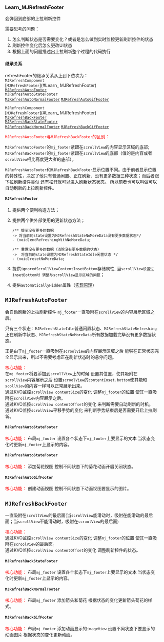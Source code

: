 ### Learn_MJRefreshFooter

会弹回到底部的上拉刷新控件

需要思考的问题：  
1. 怎么判断状态是否需要变化？或者是怎么做到实时监控更新刷新控件的状态  
2. 刷新控件变化后怎么更改UI状态  
3. 根据上面的问题描述出上拉刷新整个过程的代码执行  

#### 继承关系
refreshFooter的继承关系从上到下依次为：  
`MJRefreshComponent`  
[`MJRefreshFooter`](#Learn_ MJRefreshFooter)  
[`MJRefreshAutoFooter`](#Learn_MJRefreshBackFooter)   
[`MJRefreshAutoStateFooter`](#Learn_MJRefreshBackStateFooter)   
[`MJRefreshAutoNormalFooter`](#Learn_MJRefreshBackNormalFooter) [`MJRefreshAutoGifFooter`](#Learn_MJRefreshBackGifFooter)

`MJRefreshComponent`  
[`MJRefreshFooter`](#Learn_ MJRefreshFooter)  
[`MJRefreshBackFooter`](#Learn_MJRefreshBackFooter)   
[`MJRefreshBackStateFooter`](#Learn_MJRefreshBackStateFooter)   
[`MJRefreshBackNormalFooter`](#Learn_MJRefreshBackNormalFooter) [`MJRefreshBackGifFooter`](#Learn_MJRefreshBackGifFooter)

<font color='red'>`MJRefreshAutoFooter`与`MJRefreshBackFooter`的区别：</font>  

`MJRefreshAutoFooter`的`mj_footer`紧跟在`scrollView`的内容显示区域的底部; `MJRefreshBackFooter`的`mj_footer`紧跟在`scrollView`的底部（值的是内容或者`scrollView`相比高度更大者的底部）。

`MJRefreshAutoFooter`和`MJRefreshBackFooter`显示位置不同。由于前者显示位置的特殊性，决定了他只有普通闲置、正在刷新、没有更多数据三种状态；而后者跟下拉刷新控件类似 还有松开就可以进入刷新状态状态。 所以前者也可以叫做可以自动刷新的上拉刷新控件。


#### `MJRefreshFooter`

1. 提供两个便利构造方法；
2. 提供两个供外部使用的更新状态方法；

	```
	/** 提示没有更多的数据 
	-> 将当前的state设置为MJRefreshStateNoMoreData没有更多数据状态*/
	- (void)endRefreshingWithNoMoreData;
	
	/** 重置没有更多的数据（消除没有更多数据的状态）
	->  将当前的state设置为MJRefreshStateIdle闲置状态 */
	- (void)resetNoMoreData;
	```
3. 提供`ignoredScrollViewContentInsetBottom`存储属性, 当`scrollView设置过insetBottom时 调整与scrollView显示区域的间距`；
4. 提供`automaticallyHidden`属性（[实现原理](/Users/liushuo199/Documents/LearnNote/LearnSourceCode/Learn_MJRefresh/源码解析_MJRefresh.md)）


## `MJRefreshAutoFooter`

会自动刷新的上拉刷新控件  `mj_footer`一直吸附在`scrollView`的内容展示区域之后。

只有三个状态：`MJRefreshStateIdle`普通闲置状态、`MJRefreshStateRefreshing`正在刷新中状态、`MJRefreshStateNoMoreData`所有数据加载完毕没有更多数据状态。

正是由于`mj_footer`一直吸附在`scroolView`的内容展示区域之后 能够在正常状态完全显示出来，所以不需要考虑正在刷新状态时的悬停问题。

<font color='red'>核心功能：</font>  
在`mj_footer`将要添加到`scrollView`上的时候 设置其位置，使其吸附在`scrollView`内容展示之后 设置`scroolView`的`contentInset.bottom`使其能和`scollView`的内容一样可以正常展示出来。  
通过KVO监控`scrollView contentSize`的变化 调整`mj_footer`的位置 使其一直吸附在`scrollView`内容展示之后。  
通过KVO监控`scrollView contentOffset`的变化 来判断需要自动刷新的时机。  
通过KVO监控`scrollView`平移手势的变化 来判断手势结束后是否需要开启上拉刷新。  

#### `MJRefreshAutoStateFooter`
<font color='red'>核心功能：</font> 布局`mj_footer` 设置各个状态下`mj_footer`上要显示的文本 当状态变化时更新`mj_footer`上显示的内容。  

#### `MJRefreshAutoStateFooter`
<font color='red'>核心功能：</font> 添加菊花视图 控制不同状态下的菊花动画开启关闭状态。  

#### `MJRefreshAutoGifFooter`
<font color='red'>核心功能：</font> 创建动画视图 控制不同状态下动画视图要显示的图片。

## `MJRefreshBackFooter`
一直吸附在`scrollView`的最后面(当`scrollView`能滑动时，吸附在能滑动的最后面；当`scrollView`不能滑动时，吸附在`scroolView`的最后面)

<font color='red'>核心功能：</font>   
通过KVO监控`scrollView contentSize`的变化 调整`mj_footer`的位置 使其一直吸附在`scroolView`的最后面。  
通过KVO监控`scrollView contentOffset`的变化 调整刷新控件的状态。  

#### `MJRefreshBackStateFooter`
<font color='red'>核心功能：</font> 布局`mj_footer` 设置各个状态下`mj_footer`上要显示的文本 当状态变化时更新`mj_footer`上显示的内容。   

#### `MJRefreshBackNormalFooter`
<font color='red'>核心功能：</font> 布局`mj_footer` 添加箭头和菊花 根据状态的变化更新箭头菊花的样式。  

#### `MJRefreshBackGifFooter`
<font color='red'>核心功能：</font> 布局`mj_footer` 添加动画显示的`imageView` 设置不同状态下要显示的动画图片 根据状态的变化更新动画。
